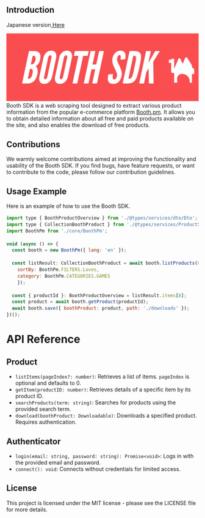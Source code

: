 ## **Introduction**
<p>Japanese version<a href="readme.md"> Here</a></p>
<img src="banner.jpg">
Booth SDK is a web scraping tool designed to extract various product information from the popular e-commerce platform <a href="https://booth.pm">Booth.pm</a>. It allows you to obtain detailed information about all free and paid products available on the site, and also enables the download of free products.

## **Contributions**

We warmly welcome contributions aimed at improving the functionality and usability of the Booth SDK. If you find bugs, have feature requests, or want to contribute to the code, please follow our contribution guidelines.

## **Usage Example**

Here is an example of how to use the Booth SDK.

```jsx
import type { BoothProductOverview } from './@types/services/dto/Dto';
import type { CollectionBoothProduct } from './@types/services/ProductService';
import BoothPm from './core/BoothPm';

void (async () => {
  const booth = new BoothPm({ lang: 'en' });

  const listResult: CollectionBoothProduct = await booth.listProducts(0,{ 
    sortBy: BoothPm.FILTERS.Loves, 
    category: BoothPm.CATEGORIES.GAMES 
    });
  
  const { productId }: BoothProductOverview = listResult.items[8];
  const product = await booth.getProduct(productId);
  await booth.save({ boothProduct: product, path: './downloads' });
})();

```

# API Reference

## Product

- `listItems(pageIndex?: number)`: Retrieves a list of items. `pageIndex` is optional and defaults to 0.
- `getItem(productID: number)`: Retrieves details of a specific item by its product ID.
- `searchProducts(term: string)`: Searches for products using the provided search term.
- `download(boothProduct: Downloadable)`: Downloads a specified product. Requires authentication.

## Authenticator

- `login(email: string, password: string): Promise<void>`: Logs in with the provided email and password.
- `connect(): void`: Connects without credentials for limited access.



## **License**

This project is licensed under the MIT license - please see the LICENSE file for more details.
